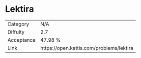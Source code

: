 # Lektira

<table>
    <tr>
        <td>Category</td>
        <td>N/A</td>
    </tr>
    <tr>
        <td>Diffulty</td>
        <td>2.7</td>
    </tr>
    <tr>
        <td>Acceptance</td>
        <td>47.98 %</td>
    </tr>
    <tr>
        <td>Link</td>
        <td>https://open.kattis.com/problems/lektira</td>
    </tr>
</table>